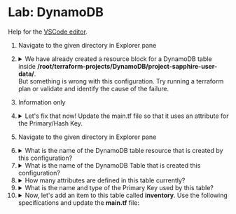 # Lab: DynamoDB

Help for the [VSCode editor](https://github.com/kodekloudhub/community-faq/blob/main/docs/vscode-tips.md).

1.  Navigate to the given directory in Explorer pane

1.  <details>
    <summary>We have already created a resource block for a DynamoDB table inside <b>/root/terraform-projects/DynamoDB/project-sapphire-user-data/</b>.<br/>But something is wrong with this configuration. Try running a terraform plan or validate and identify the cause of the failure.</summary>

    Know that for DynamoDB, a primary key is one of the following
    * A Hash key alone.
    * A hash key combined with a range key.

    A primary key (which can be either of the above) is required for every table.

    Know also that all dynamo attributes referred to by a `hash_key` or `range_key` terraform argument are required to have an `attribute { ... }` block in the terraform resource that describes the dynamo attribute's data type.

    Looking at the configuration given, note that the value of `hash_key` doesn't match the value of `name` in the `attribute` block, therefore the given attribute does not apply to the primary key.

    > `Attribute for primary key is missing`

    </details>

1.  Information only

1.  <details>
    <summary>Let's fix that now! Update the main.tf file so that it uses an attribute for the Primary/Hash Key.</summary>

    1. Edit the attribute block so that it matches the requirements

        <details>
        <summary>Reveal</summary>

        ```
        resource "aws_dynamodb_table" "project_sapphire_user_data" {
        name           = "userdata"
        billing_mode   = "PAY_PER_REQUEST"
        hash_key       = "UserId"

            attribute {
                name = "UserId"
                type = "N"
            }
        }
        ```

        </details>

    1. Deploy

        ```bash
        cd /root/terraform-projects/DynamoDB/project-sapphire-user-data
        terraform init
        terraform plan
        terraform apply
        ```

    </details>

1.  Navigate to the given directory in Explorer pane

1.  <details>
    <summary>What is the name of the DynamoDB table resource that is created by this configuration?</summary>

    Remember that resource name is the second property of a `resource` statement

    <details>
    <summary>Reveal</summary>

    > `project_sapphire_inventory`

    </details>

    </details>

1.  <details>
    <summary>What is the name of the DynamoDB Table that is created this configuration?</summary>

    Inspect the `name` argument in the resource block

    <details>
    <summary>Reveal</summary>

    > `inventory`

    </details>
    </details>

1.  <details>
    <summary>How many attributes are defined in this table currently?</summary>

    Count the `attribute` blocks

    </details>

1.  <details>
    <summary>What is the name and type of the Primary Key used by this table?</summary>

    * The key name is the value of the `hash_key` argument
    * The type is found by looking at the corresponding attribute

    <details>
    <summary>Reveal</summary>

    > `AssetID - Number`

    </details>


    </details>

1.  <details>
    <summary>Now, let's add an item to this table called <b>inventory</b>. Use the following specifications and update the <b>main.tf</b> file:</summary>

    * Resource Name: `upload`
    * Table = Use reference expression to the table called `inventory`
    * Hash Key = Use reference expression to use the primary key used by the table `inventory`
    * Data
        ```json
        {
            "AssetID": {"N": "1"},
            "AssetName": {"S": "printer"},
            "age": {"N": "5"},
            "Hardware": {"B": "true" }
        }
        ```

    Some advanced concepts here. We will need a couple of reference expressions into the table resource, plus we will need to use [heredoc](https://developer.hashicorp.com/terraform/language/expressions/strings#heredoc-strings) syntax to pass the JSON block of data to the new item. Note that with heredocs, they are delimited at start and end with something like `EOT`, `EOF` or `ITEM`. Doesn't matter what you use for the delimeter as long as it's made of letters, is by convention CAPITALS and is the same at start and end.

    1. We add items using [aws_dynamodb_table_item](https://registry.terraform.io/providers/hashicorp/aws/latest/docs/resources/dynamodb_table_item) resource.

        <details>
        <summary>Reveal</summary>

        ```
        resource "aws_dynamodb_table_item" "upload" {
            table_name = aws_dynamodb_table.project_sapphire_inventory.name
            hash_key   = aws_dynamodb_table.project_sapphire_inventory.hash_key
            item       = <<EOF
        {
            "AssetID": {"N": "1"},
            "AssetName": {"S": "printer"},
            "age": {"N": "5"},
            "Hardware": {"B": "true" }
        }
        EOF
        }
        ```

        </details>

    1. Deploy

        ```bash
        cd /root/terraform-projects/DynamoDB/project-sapphire-inventory
        terraform init
        terraform plan
        terraform apply
        ```

    </details>

